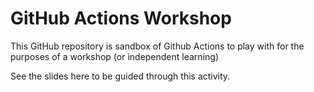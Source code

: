 # GitHub Actions Workshop

This GitHub repository is sandbox of Github Actions to play with for the purposes of a workshop (or independent learning)

See the slides here to be guided through this activity.
